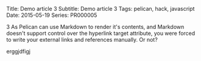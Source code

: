 Title: Demo article 3
Subtitle: Demo article 3
Tags: pelican, hack, javascript
Date: 2015-05-19
Series: PR000005

3 As Pelican can use Markdown to render it's contents, and Markdown doesn't support 
control over the hyperlink target attribute, you were forced to write your 
external links and references manually. Or not? 
<!-- PELICAN_END_SUMMARY --> 
erggjdfigj